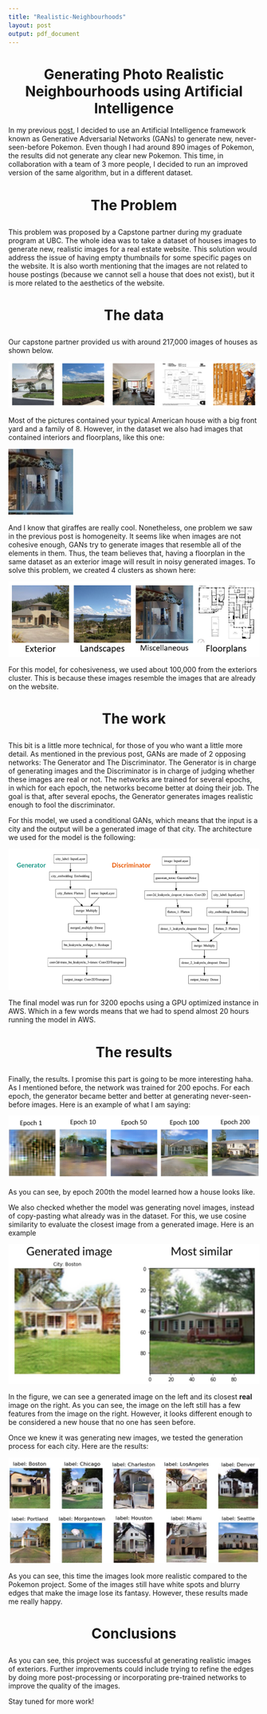 ```yaml
---
title: "Realistic-Neighbourhoods"
layout: post
output: pdf_document
---
```

<h1 style="font-size:200%;text-align:center">Generating Photo Realistic Neighbourhoods using Artificial Intelligence</h1>

In my previous [post](https://andrespitta.github.io/Pokemon-generator/), I decided to use an Artificial Intelligence framework known as Generative Adversarial Networks (GANs) to generate new, never-seen-before Pokemon. Even though I had around 890 images of Pokemon, the results did not generate any clear new Pokemon. This time, in collaboration with a team of 3 more people, I decided to run an improved version of the same algorithm, but in a different dataset. 

<h3 style="font-size:200%;text-align:center">The Problem</h3>

This problem was proposed by a Capstone partner during my graduate program at UBC. The whole idea was to take a dataset of houses images to generate new, realistic images for a real estate website. This solution would address the issue of having empty thumbnails for some specific pages on the website. It is also worth mentioning that the images are not related to house postings (because we cannot sell a house that does not exist), but it is more related to the aesthetics of the website.

<h3 style="font-size:200%;text-align:center">The data</h3>

Our capstone partner provided us with around 217,000 images of houses as shown below.   

![Houses_sample](../images/sample_image.png)

Most of the pictures contained your typical American house with a big front yard and a family of 8. However, in the dataset we also had images that contained interiors and floorplans, like this one:

![Giraffe_sample](../images/giraffe.jpg)

And I know that giraffes are really cool. Nonetheless, one problem we saw in the previous post is homogeneity. It seems like when images are not cohesive enough, GANs try to generate images that resemble all of the elements in them. Thus, the team believes that, having a floorplan in the same dataset as an exterior image will result in noisy generated images. To solve this problem, we created 4 clusters as shown here:

![clusters](../images/clusters.PNG)

For this model, for cohesiveness, we used about 100,000 from the exteriors cluster. This is because these images resemble the images that are already on the website.

<h3 style="font-size:200%;text-align:center">The work</h3>

This bit is a little more technical, for those of you who want a little more detail. As mentioned in the previous post, GANs are made of 2 opposing networks: The Generator and The Discriminator. The Generator is in charge of generating images and the Discriminator is in charge of judging whether these images are real or not. The networks are trained for several epochs, in which for each epoch, the networks become better at doing their job. The goal is that, after several epochs, the Generator generates images realistic enough to fool the discriminator.

For this model, we used a conditional GANs, which means that the input is a city and the output will be a generated image of that city. The architecture we used for the model is the following:

![architecture](../images/architecture.png)

The final model was run for 3200 epochs using a GPU optimized instance in AWS. Which in a few words means that we had to spend almost 20 hours running the model in AWS.

<h3 style="font-size:200%;text-align:center">The results</h3>

Finally, the results. I promise this part is going to be more interesting haha. As I mentioned before, the network was trained for 200 epochs. For each epoch, the generator became better and better at generating never-seen-before images. Here is an example of what I am saying:  

![gan_process](../images/gan_process.png)

As you can see, by epoch 200th the model learned how a house looks like.

We also checked whether the model was generating novel images, instead of copy-pasting what already was in the dataset. For this, we use cosine similarity to evaluate the closest image from a generated image. Here is an example

![most_similar](../images/most_similar.png)

In the figure, we can see a generated image on the left and its closest **real** image on the right. As you can see, the image on the left still has a few features from the image on the right. However, it looks different enough to be considered a new house that no one has seen before.

Once we knew it was generating new images, we tested the generation process for each city. Here are the results:

![results](../images/model1.jpg)

As you can see, this time the images look more realistic compared to the Pokemon project. Some of the images still have white spots and blurry edges that make the image lose its fantasy. However, these results made me really happy.

<h3 style="font-size:200%;text-align:center">Conclusions</h3>

As you can see, this project was successful at generating realistic images of exteriors. Further improvements could include trying to refine the edges by doing more post-processing or incorporating pre-trained networks to improve the quality of the images. 


Stay tuned for more work!




